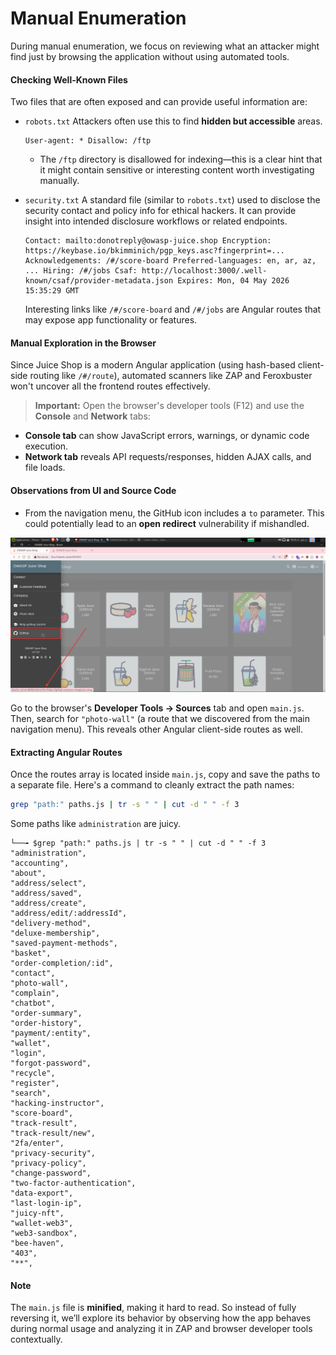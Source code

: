 # Manual Enumeration

During manual enumeration, we focus on reviewing what an attacker might find just by browsing the application without using automated tools.

#### Checking Well-Known Files
Two files that are often exposed and can provide useful information are:

- `robots.txt`
	Attackers often use this to find **hidden but accessible** areas.
	```
	User-agent: * Disallow: /ftp
	```
	- The `/ftp` directory is disallowed for indexing—this is a clear hint that it might contain sensitive or interesting content worth investigating manually.
    
- `security.txt`
	A standard file (similar to `robots.txt`) used to disclose the security contact and policy info for ethical hackers. It can provide insight into intended disclosure workflows or related endpoints.

	```
	Contact: mailto:donotreply@owasp-juice.shop Encryption: https://keybase.io/bkimminich/pgp_keys.asc?fingerprint=... Acknowledgements: /#/score-board Preferred-languages: en, ar, az, ... Hiring: /#/jobs Csaf: http://localhost:3000/.well-known/csaf/provider-metadata.json Expires: Mon, 04 May 2026 15:35:29 GMT
	```
	
	Interesting links like `/#/score-board` and `/#/jobs` are Angular routes that may expose app functionality or features.

#### Manual Exploration in the Browser

Since Juice Shop is a modern Angular application (using hash-based client-side routing like `/#/route`), automated scanners like ZAP and Feroxbuster won't uncover all the frontend routes effectively.

> **Important:** Open the browser's developer tools (F12) and use the **Console** and **Network** tabs:

- **Console tab** can show JavaScript errors, warnings, or dynamic code execution.
- **Network tab** reveals API requests/responses, hidden AJAX calls, and file loads.

#### Observations from UI and Source Code

- From the navigation menu, the GitHub icon includes a `to` parameter. This could potentially lead to an **open redirect** vulnerability if mishandled.
    

![GitHub icon with to parameter](attachments/Pasted%20image%2020250504193701.png)
    

Go to the browser's **Developer Tools → Sources** tab and open `main.js`. Then, search for `"photo-wall"` (a route that we discovered from the main navigation menu). This reveals other Angular client-side routes as well.

#### Extracting Angular Routes

Once the routes array is located inside `main.js`, copy and save the paths to a separate file. Here's a command to cleanly extract the path names:

```bash
grep "path:" paths.js | tr -s " " | cut -d " " -f 3
```

Some paths like `administration` are juicy.

```
└──╼ $grep "path:" paths.js | tr -s " " | cut -d " " -f 3
"administration",
"accounting",
"about",
"address/select",
"address/saved",
"address/create",
"address/edit/:addressId",
"delivery-method",
"deluxe-membership",
"saved-payment-methods",
"basket",
"order-completion/:id",
"contact",
"photo-wall",
"complain",
"chatbot",
"order-summary",
"order-history",
"payment/:entity",
"wallet",
"login",
"forgot-password",
"recycle",
"register",
"search",
"hacking-instructor",
"score-board",
"track-result",
"track-result/new",
"2fa/enter",
"privacy-security",
"privacy-policy",
"change-password",
"two-factor-authentication",
"data-export",
"last-login-ip",
"juicy-nft",
"wallet-web3",
"web3-sandbox",
"bee-haven",
"403",
"**",
```

#### Note

The `main.js` file is **minified**, making it hard to read. So instead of fully reversing it, we’ll explore its behavior by observing how the app behaves during normal usage and analyzing it in ZAP and browser developer tools contextually.